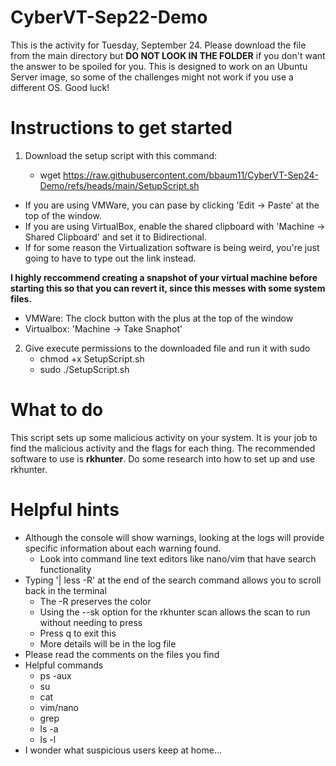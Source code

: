 # CyberVT-Sep22-Demo

This is the activity for Tuesday, September 24. Please download the file from the main directory but **DO NOT LOOK IN THE FOLDER** if you don't want the answer to be spoiled for you. This is designed to work on an Ubuntu Server image, so some of the challenges might not work if you use a different OS. Good luck!

# Instructions to get started

1. Download the setup script with this command:

    - wget https://raw.githubusercontent.com/bbaum11/CyberVT-Sep24-Demo/refs/heads/main/SetupScript.sh

- If you are using VMWare, you can pase by clicking 'Edit -> Paste' at the top of the window.
- If you are using VirtualBox, enable the shared clipboard with 'Machine -> Shared Clipboard' and set it to Bidirectional.
- If for some reason the Virtualization software is being weird, you're just going to have to type out the link instead.

**I highly reccommend creating a snapshot of your virtual machine before starting this so that you can revert it, since this messes with some system files.**
- VMWare: The clock button with the plus at the top of the window
- Virtualbox: 'Machine -> Take Snaphot'

2. Give execute permissions to the downloaded file and run it with sudo
    - chmod +x SetupScript.sh
    - sudo ./SetupScript.sh

# What to do
This script sets up some malicious activity on your system. It is your job to find the malicious activity and the flags for each thing. The recommended software to use is **rkhunter**. Do some research into how to set up and use rkhunter.

# Helpful hints
- Although the console will show warnings, looking at the logs will provide specific information about each warning found.
    - Look into command line text editors like nano/vim that have search functionality 
- Typing '| less -R' at the end of the search command allows you to scroll back in the terminal
  - The -R preserves the color
  - Using the --sk option for the rkhunter scan allows the scan to run without needing to press <ENTER>
  - Press q to exit this
  - More details will be in the log file
- Please read the comments on the files you find
- Helpful commands
    - ps -aux
    - su <user>
    - cat
    - vim/nano
    - grep
    - ls -a
    - ls -l
- I wonder what suspicious users keep at home...
